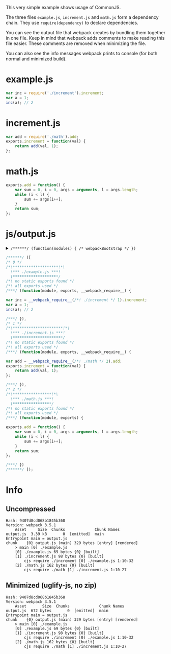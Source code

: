 This very simple example shows usage of CommonJS.

The three files `example.js`, `increment.js` and `math.js` form a dependency chain. They use `require(dependency)` to declare dependencies.

You can see the output file that webpack creates by bundling them together in one file. Keep in mind that webpack adds comments to make reading this file easier. These comments are removed when minimizing the file.

You can also see the info messages webpack prints to console (for both normal and minimized build).

# example.js

``` javascript
var inc = require('./increment').increment;
var a = 1;
inc(a); // 2
```

# increment.js

``` javascript
var add = require('./math').add;
exports.increment = function(val) {
    return add(val, 1);
};
```

# math.js

``` javascript
exports.add = function() {
    var sum = 0, i = 0, args = arguments, l = args.length;
    while (i < l) {
        sum += args[i++];
    }
    return sum;
};
```

# js/output.js

<details><summary><code>/******/ (function(modules) { /* webpackBootstrap */ })</code></summary>

``` javascript
/******/ (function(modules) { // webpackBootstrap
/******/ 	// The module cache
/******/ 	var installedModules = {};
/******/
/******/ 	// The require function
/******/ 	function __webpack_require__(moduleId) {
/******/
/******/ 		// Check if module is in cache
/******/ 		if(installedModules[moduleId]) {
/******/ 			return installedModules[moduleId].exports;
/******/ 		}
/******/ 		// Create a new module (and put it into the cache)
/******/ 		var module = installedModules[moduleId] = {
/******/ 			i: moduleId,
/******/ 			l: false,
/******/ 			exports: {}
/******/ 		};
/******/
/******/ 		// Execute the module function
/******/ 		modules[moduleId].call(module.exports, module, module.exports, __webpack_require__);
/******/
/******/ 		// Flag the module as loaded
/******/ 		module.l = true;
/******/
/******/ 		// Return the exports of the module
/******/ 		return module.exports;
/******/ 	}
/******/
/******/
/******/ 	// expose the modules object (__webpack_modules__)
/******/ 	__webpack_require__.m = modules;
/******/
/******/ 	// expose the module cache
/******/ 	__webpack_require__.c = installedModules;
/******/
/******/ 	// define getter function for harmony exports
/******/ 	__webpack_require__.d = function(exports, name, getter) {
/******/ 		if(!__webpack_require__.o(exports, name)) {
/******/ 			Object.defineProperty(exports, name, {
/******/ 				configurable: false,
/******/ 				enumerable: true,
/******/ 				get: getter
/******/ 			});
/******/ 		}
/******/ 	};
/******/
/******/ 	// getDefaultExport function for compatibility with non-harmony modules
/******/ 	__webpack_require__.n = function(module) {
/******/ 		var getter = module && module.__esModule ?
/******/ 			function getDefault() { return module['default']; } :
/******/ 			function getModuleExports() { return module; };
/******/ 		__webpack_require__.d(getter, 'a', getter);
/******/ 		return getter;
/******/ 	};
/******/
/******/ 	// Object.prototype.hasOwnProperty.call
/******/ 	__webpack_require__.o = function(object, property) { return Object.prototype.hasOwnProperty.call(object, property); };
/******/
/******/ 	// __webpack_public_path__
/******/ 	__webpack_require__.p = "js/";
/******/
/******/ 	// Load entry module and return exports
/******/ 	return __webpack_require__(__webpack_require__.s = 0);
/******/ })
/************************************************************************/
```

</details>

``` javascript
/******/ ([
/* 0 */
/*!********************!*\
  !*** ./example.js ***!
  \********************/
/*! no static exports found */
/*! all exports used */
/***/ (function(module, exports, __webpack_require__) {

var inc = __webpack_require__(/*! ./increment */ 1).increment;
var a = 1;
inc(a); // 2

/***/ }),
/* 1 */
/*!**********************!*\
  !*** ./increment.js ***!
  \**********************/
/*! no static exports found */
/*! all exports used */
/***/ (function(module, exports, __webpack_require__) {

var add = __webpack_require__(/*! ./math */ 2).add;
exports.increment = function(val) {
    return add(val, 1);
};

/***/ }),
/* 2 */
/*!*****************!*\
  !*** ./math.js ***!
  \*****************/
/*! no static exports found */
/*! all exports used */
/***/ (function(module, exports) {

exports.add = function() {
    var sum = 0, i = 0, args = arguments, l = args.length;
    while (i < l) {
        sum += args[i++];
    }
    return sum;
};

/***/ })
/******/ ]);
```

# Info

## Uncompressed

```
Hash: 9407d8cd068b1845b368
Version: webpack 3.5.1
    Asset     Size  Chunks             Chunk Names
output.js  3.39 kB       0  [emitted]  main
Entrypoint main = output.js
chunk    {0} output.js (main) 329 bytes [entry] [rendered]
    > main [0] ./example.js 
    [0] ./example.js 69 bytes {0} [built]
    [1] ./increment.js 98 bytes {0} [built]
        cjs require ./increment [0] ./example.js 1:10-32
    [2] ./math.js 162 bytes {0} [built]
        cjs require ./math [1] ./increment.js 1:10-27
```

## Minimized (uglify-js, no zip)

```
Hash: 9407d8cd068b1845b368
Version: webpack 3.5.1
    Asset       Size  Chunks             Chunk Names
output.js  672 bytes       0  [emitted]  main
Entrypoint main = output.js
chunk    {0} output.js (main) 329 bytes [entry] [rendered]
    > main [0] ./example.js 
    [0] ./example.js 69 bytes {0} [built]
    [1] ./increment.js 98 bytes {0} [built]
        cjs require ./increment [0] ./example.js 1:10-32
    [2] ./math.js 162 bytes {0} [built]
        cjs require ./math [1] ./increment.js 1:10-27
```